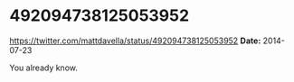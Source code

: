# 492094738125053952
https://twitter.com/mattdavella/status/492094738125053952
**Date:** 2014-07-23

You already know.
